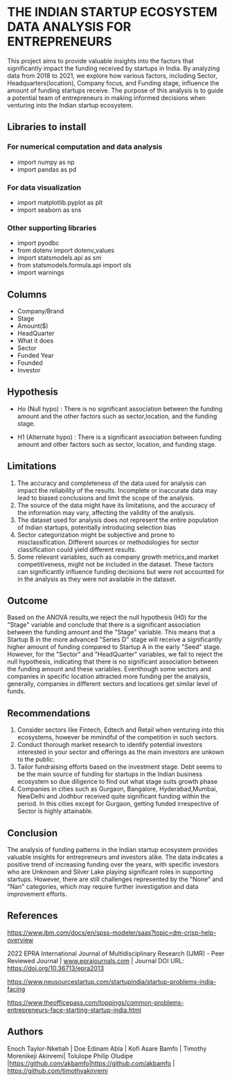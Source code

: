 # THE INDIAN STARTUP ECOSYSTEM DATA ANALYSIS FOR ENTREPRENEURS

This project aims to provide valuable insights into the factors that significantly impact the funding received by startups in India. By analyzing data from 2018 to 2021, we explore how various factors, including Sector, Headquarters(location), Company focus, and Funding stage, influence the amount of funding startups receive. The purpose of this analysis is to guide a potential team of entrepreneurs in making informed decisions when venturing into the Indian startup ecosystem.

## Libraries to install 
### For numerical computation and data analysis
 * import numpy as np
 * import pandas as pd
### For data visualization
 * import matplotlib.pyplot as plt
 * import seaborn as sns
### Other supporting libraries 
 * import pyodbc
 * from dotenv import dotenv_values
 * import statsmodels.api as sm
 * from statsmodels.formula.api import ols
 * import warnings

## Columns 
 * Company/Brand
 * Stage
 * Amount($)
 * HeadQuarter
 * What it does
 * Sector
 * Funded Year
 * Founded
 * Investor

## Hypothesis
 * Ho (Null hypo) : There is no significant association between the funding amount and the other factors such as sector,location, and the funding stage.

 * H1 (Alternate hypo) : There is a significant association between funding amount and other factors such as sector, location, and funding stage.

## Limitations
1. The accuracy and completeness of the data used for analysis can impact the reliability of the results. Incomplete or inaccurate data may lead to biased conclusions and limit the scope of the analysis.
2. The source of the data might have its limitations, and the accuracy of the information may vary, affecting the validity of the analysis.
3. The dataset used for analysis does not represent the entire population of Indian startups, potentially introducing selection bias
4. Sector categorization might be subjective and prone to misclassification. Different sources or methodologies for sector classification could yield different results.
5. Some relevant variables, such as company growth metrics,and market competitiveness, might not be included in the dataset. These factors can significantly influence funding decisions but were not accounted for in the analysis as they were not available in the dataset.
   
## Outcome 
Based on the ANOVA results,we reject the null hypothesis (H0) for the "Stage" variable and conclude that there is a significant association between the funding amount and the "Stage" variable. This means that a Startup B in the more advanced "Series D" stage will  receive a significantly higher amount of funding compared to Startup A in the early "Seed" stage. 
However, for the "Sector" and "HeadQuarter" variables, we fail to reject the null hypothesis, indicating that there is no significant association between the funding amount and these variables. Eventhough some sectors and companies in specific location attracted more funding per the analysis, generally, companies in different sectors and locations get similar level of funds.   
## Recommendations
1. Consider sectors like Fintech, Edtech and Retail when venturing into this ecosystems, however be mmindful of the competition in such sectors.
2. Conduct thorough market research to identify potential investors interested in your sector and offerings as the main investors are unkown to the public.
3. Tailor fundraising efforts based on the investment stage. Debt seems to be the main source of funding for startups in the Indian business ecosystem so due diligence to find out what stage suits growth phase 
4. Companies in cities such as Gurgaon, Bangalore, Hyderabad,Mumbai, NewDelhi and Jodhbur received quite significant funding within the period. In this cities except for Gurgaon, getting funded irrespective of Sector is highly attainable.

## Conclusion
The analysis of funding patterns in the Indian startup ecosystem provides valuable insights for entrepreneurs and investors alike. The data indicates a positive trend of increasing funding over the years, with specific investors who are Unknown  and Silver Lake playing significant roles in supporting startups. However, there are still challenges represented by the "None" and "Nan" categories, which may require further investigation and data improvement efforts.

## References
https://www.ibm.com/docs/en/spss-modeler/saas?topic=dm-crisp-help-overview

2022 EPRA International Journal of Multidisciplinary Research (IJMR) - Peer Reviewed Journal | www.eprajournals.com | Journal DOI URL: https://doi.org/10.36713/epra2013

https://www.neusourcestartup.com/startupindia/startup-problems-india-facing

https://www.theofficepass.com/toppings/common-problems-entrepreneurs-face-starting-startup-india.html

## Authors
Enoch Taylor-Nketiah | Doe Edinam Abla | Kofi Asare Bamfo | Timothy Morenikeji Akinremi| Tolulope Philip Oludipe
|https://github.com/akbamfo|https://github.com/akbamfo | https://github.com/timothyakinremi
